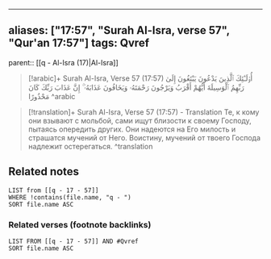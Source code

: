 
---
aliases: ["17:57", "Surah Al-Isra, verse 57", "Qur'an 17:57"]
tags: Qvref
---

parent:: [[q - Al-Isra (17)|Al-Isra]]

> [!arabic]+ Surah Al-Isra, Verse 57 (17:57)
> <span class="quran-arabic">أُو۟لَـٰٓئِكَ ٱلَّذِينَ يَدْعُونَ يَبْتَغُونَ إِلَىٰ رَبِّهِمُ ٱلْوَسِيلَةَ أَيُّهُمْ أَقْرَبُ وَيَرْجُونَ رَحْمَتَهُۥ وَيَخَافُونَ عَذَابَهُۥٓ ۚ إِنَّ عَذَابَ رَبِّكَ كَانَ مَحْذُورًا</span>
^arabic

> [!translation]+ Surah Al-Isra, Verse 57 (17:57) - Translation
> Те, к кому они взывают с мольбой, сами ищут близости к своему Господу, пытаясь опередить других. Они надеются на Его милость и страшатся мучений от Него. Воистину, мучений от твоего Господа надлежит остерегаться.
^translation



## Related notes
```dataview
LIST from [[q - 17 - 57]]
WHERE !contains(file.name, "q - ")
SORT file.name ASC
```

### Related verses (footnote backlinks)
```dataview
LIST FROM [[q - 17 - 57]] AND #Qvref
SORT file.name ASC
```

